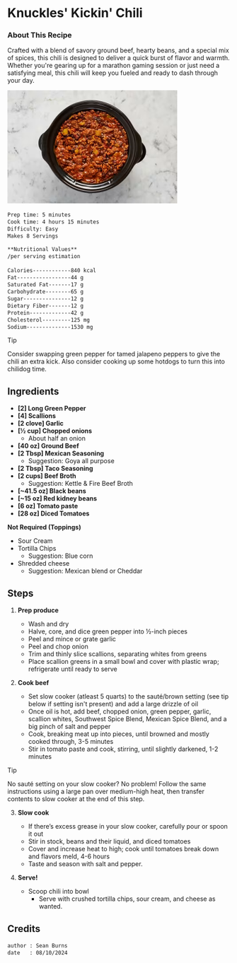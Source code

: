 # Knuckles' Kickin' Chili
### About This Recipe

Crafted with a blend of savory ground beef, hearty beans, and a special mix of spices, this chili is designed to deliver a quick burst of flavor and warmth. Whether you're gearing up for a marathon gaming session or just need a satisfying meal, this chili will keep you fueled and ready to dash through your day.

![Image of Knuckles' Kickin' Chili.](/.resources/images/knuckles-chili.png)

```
Prep time: 5 minutes
Cook time: 4 hours 15 minutes
Difficulty: Easy
Makes 8 Servings
```

```
**Nutritional Values**
/per serving estimation

Calories------------840 kcal
Fat-----------------44 g
Saturated Fat-------17 g
Carbohydrate--------65 g
Sugar---------------12 g
Dietary Fiber-------12 g
Protein-------------42 g
Cholesterol---------125 mg
Sodium--------------1530 mg
```

> [!TIP]
> Consider swapping green pepper for tamed jalapeno peppers to give the chili an extra kick. 
> Also consider cooking up some hotdogs to turn this into chilidog time.

## Ingredients

- **[2] Long Green Pepper**
- **[4] Scallions**
- **[2 clove] Garlic**
- **[½ cup] Chopped onions**
    - About half an onion
- **[40 oz] Ground Beef**
- **[2 Tbsp] Mexican Seasoning**
    - Suggestion: Goya all purpose
- **[2 Tbsp] Taco Seasoning**
- **[2 cups] Beef Broth**
    - Suggestion: Kettle & Fire Beef Broth
- **[~41.5 oz] Black beans**
- **[~15 oz] Red kidney beans**
- **[6 oz] Tomato paste**
- **[28 oz] Diced Tomatoes**

**Not Required (Toppings)**
- Sour Cream
- Tortilla Chips
    - Suggestion: Blue corn
- Shredded cheese
    - Suggestion: Mexican blend or Cheddar

## Steps

1. **Prep produce**
    - Wash and dry
    - Halve, core, and dice green pepper into ½-inch pieces
    - Peel and mince or grate garlic
    - Peel and chop onion
    - Trim and thinly slice scallions, separating whites from greens
    - Place scallion greens in a small bowl and cover with plastic wrap; refrigerate until ready to serve

2. **Cook beef**
    - Set slow cooker (atleast 5 quarts) to the sauté/brown setting (see tip below if setting isn't present) and add a large drizzle of oil
    - Once oil is hot, add beef, chopped onion, green pepper, garlic, scallion whites, Southwest Spice Blend, Mexican Spice Blend, and a big pinch of salt and pepper
    - Cook, breaking meat up into pieces, until browned and mostly cooked through, 3-5 minutes
    - Stir in tomato paste and cook, stirring, until slightly darkened, 1-2 minutes
> [!TIP]
> No sauté setting on your slow cooker? No problem! Follow the same instructions using a large pan over medium-high heat, then transfer contents to slow cooker at the end of this step.

3. **Slow cook**
    - If there’s excess grease in your slow cooker, carefully pour or spoon it out
    - Stir in stock, beans and their liquid, and diced tomatoes
    - Cover and increase heat to high; cook until tomatoes break down and flavors meld, 4-6 hours
    - Taste and season with salt and pepper.

4. **Serve!**
    - Scoop chili into bowl
        - Serve with crushed tortilla chips, sour cream, and cheese as wanted.


## Credits
```
author : Sean Burns
date   : 08/10/2024
```
